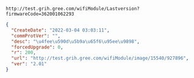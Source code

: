 `http://test.grih.gree.com/wifiModule/Lastversion?firmwareCode=362001062293`

```json
{
  "CreateDate": "2022-03-04 03:03:11",
  "commProtVer": "",
  "desc": "\u4fee\u590d\u5b9a\u65f6\u95ee\u9898",
  "forcedUpgrade": 0,
  "r": 200,
  "url": "http://test.grih.gree.com/wifiModule/image/15540/927896",
  "ver": "2.01"
}
```